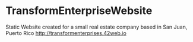 # TransformEnterpriseWebsite

Static Website created for a small real estate company based in San Juan, Puerto Rico
http://transformenterprises.42web.io
